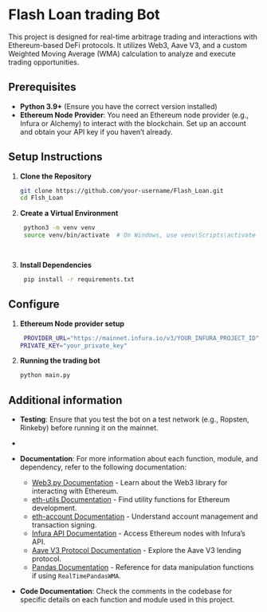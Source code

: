 # Flash Loan trading Bot

This project is designed for real-time arbitrage trading and interactions with Ethereum-based DeFi protocols. It utilizes Web3, Aave V3, and a custom Weighted Moving Average (WMA) calculation to analyze and execute trading opportunities.

## Prerequisites

- **Python 3.9+** (Ensure you have the correct version installed)
- **Ethereum Node Provider**: You need an Ethereum node provider (e.g., Infura or Alchemy) to interact with the blockchain. Set up an account and obtain your API key if you haven’t already.

## Setup Instructions

1. **Clone the Repository**

   ```bash
   git clone https://github.com/your-username/Flash_Loan.git
   cd Flsh_Loan
   
2. **Create a Virtual Environment**

   ```bash
    python3 -m venv venv
    source venv/bin/activate  # On Windows, use venv\Scripts\activate

     
3. **Install Dependencies**

   ```bash
    pip install -r requirements.txt

## Configure 

1. **Ethereum Node provider setup**

   ```bash
    PROVIDER_URL="https://mainnet.infura.io/v3/YOUR_INFURA_PROJECT_ID"
   PRIVATE_KEY="your_private_key"

2. **Running the trading bot**
      ```bash
    python main.py

## Additional information
- **Testing**: Ensure that you test the bot on a test network (e.g., Ropsten, Rinkeby) before running it on the mainnet.
- 
- **Documentation**: For more information about each function, module, and dependency, refer to the following documentation:
  - [Web3.py Documentation](https://web3py.readthedocs.io/) - Learn about the Web3 library for interacting with Ethereum.
  - [eth-utils Documentation](https://eth-utils.readthedocs.io/) - Find utility functions for Ethereum development.
  - [eth-account Documentation](https://eth-account.readthedocs.io/) - Understand account management and transaction signing.
  - [Infura API Documentation](https://infura.io/docs) - Access Ethereum nodes with Infura’s API.
  - [Aave V3 Protocol Documentation](https://docs.aave.com/) - Explore the Aave V3 lending protocol.
  - [Pandas Documentation](https://pandas.pydata.org/pandas-docs/stable/) - Reference for data manipulation functions if using `RealTimePandasWMA`.
 
- **Code Documentation**: Check the comments in the codebase for specific details on each function and module used in this project.
